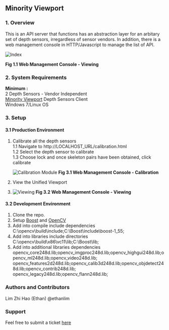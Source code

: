 ## Minority Viewport

### 1. Overview
This is an API server that functions has an abstraction layer for an arbitary set of depth sensors, irregardless of sensor vendors. In addition, there is a web management console in HTTP/Javascript to manage the list of API.

![Index](https://minority-viewport.s3.amazonaws.com/app/m2-sys.jpg)

**Fig 1.1 Web Management Console - Viewing**

### 2. System Requirements
 
**Minimum :**  
2 Depth Sensors - Vendor Independent  
[Minority Viewport](https://github.com/ethanlim/MinorityViewportClient "Minority Viewport Client") Depth Sensors Client  
Windows 7/Linux OS  


### 3. Setup

#### 3.1 Production Environment

1. Calibrate all the depth sensors  
	1.1 Navigate to http://LOCALHOST_URL/calibration.html  
    1.2 Select the depth sensor to calibrate  
	1.3 Choose lock and once skeleton pairs have been obtained, click calibrate

	![Calibration Module](https://minority-viewport.s3.amazonaws.com/app/calibration_module.jpg)
	**Fig 3.1 Web Management Console - Calibration**
2. View the Unified Viewport
3. 
	![Viewing](https://minority-viewport.s3.amazonaws.com/app/index-screenshot-1.jpg)
	**Fig 3.2 Web Management Console - Viewing**

#### 3.2 Development Environment

1. Clone the repo.
2. Setup [Boost](http://xpectomas.blogspot.sg/2013/10/including-boost-into-c-projects-vs2012.html "Boost Library") and [OpenCV](http://xpectomas.blogspot.sg/2014/02/installing-opencv-248-on-win-7-and.html "OpenCV")
3. Add into compile include dependencies
    C:\opencv\build\include;C:\Boost\include\boost-1_55;
4. Add into libraries include directories 
	C:\opencv\build\x86\vc11\lib;C:\Boost\lib;
5. Add into additional libraries dependencies
	opencv_core248d.lib;opencv_imgproc248d.lib;opencv_highgui248d.lib;opencv_ml248d.lib;opencv_video248d.lib;
	opencv_features2d248d.lib;opencv_calib3d248d.lib;opencv_objdetect248d.lib;opencv_contrib248d.lib;
	opencv_legacy248d.lib;opencv_flann248d.lib;

### Authors and Contributors
Lim Zhi Hao (Ethan) @ethanlim

### Support

Feel free to submit a ticket [here](https://github.com/ethanlim/MinorityViewport/issues)
